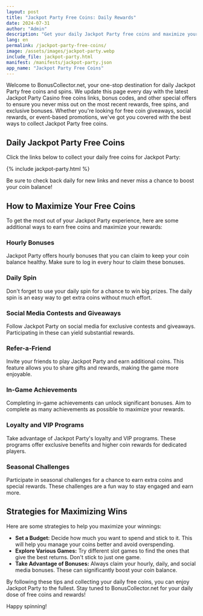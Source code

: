 ```yaml
---
layout: post
title: "Jackpot Party Free Coins: Daily Rewards"
date: 2024-07-31
author: "Admin"
description: "Get your daily Jackpot Party free coins and maximize your gameplay with our updated rewards and tips."
lang: en
permalink: /jackpot-party-free-coins/
image: /assets/images/jackpot-party.webp
include_file: jackpot-party.html
manifest: /manifests/jackpot-party.json
app_name: "Jackpot Party Free Coins"
---
```


Welcome to BonusCollector.net, your one-stop destination for daily Jackpot Party free coins and spins. We update this page every day with the latest Jackpot Party Casino free coins links, bonus codes, and other special offers to ensure you never miss out on the most recent rewards, free spins, and exclusive bonuses. Whether you're looking for free coin giveaways, social rewards, or event-based promotions, we've got you covered with the best ways to collect Jackpot Party free coins.

## Daily Jackpot Party Free Coins

Click the links below to collect your daily free coins for Jackpot Party:

{% include jackpot-party.html %}

Be sure to check back daily for new links and never miss a chance to boost your coin balance!

## How to Maximize Your Free Coins

To get the most out of your Jackpot Party experience, here are some additional ways to earn free coins and maximize your rewards:

### Hourly Bonuses

Jackpot Party offers hourly bonuses that you can claim to keep your coin balance healthy. Make sure to log in every hour to claim these bonuses.

### Daily Spin

Don't forget to use your daily spin for a chance to win big prizes. The daily spin is an easy way to get extra coins without much effort.

### Social Media Contests and Giveaways

Follow Jackpot Party on social media for exclusive contests and giveaways. Participating in these can yield substantial rewards.

### Refer-a-Friend

Invite your friends to play Jackpot Party and earn additional coins. This feature allows you to share gifts and rewards, making the game more enjoyable.

### In-Game Achievements

Completing in-game achievements can unlock significant bonuses. Aim to complete as many achievements as possible to maximize your rewards.

### Loyalty and VIP Programs

Take advantage of Jackpot Party's loyalty and VIP programs. These programs offer exclusive benefits and higher coin rewards for dedicated players.

### Seasonal Challenges

Participate in seasonal challenges for a chance to earn extra coins and special rewards. These challenges are a fun way to stay engaged and earn more.

## Strategies for Maximizing Wins

Here are some strategies to help you maximize your winnings:

- **Set a Budget:** Decide how much you want to spend and stick to it. This will help you manage your coins better and avoid overspending.
- **Explore Various Games:** Try different slot games to find the ones that give the best returns. Don't stick to just one game.
- **Take Advantage of Bonuses:** Always claim your hourly, daily, and social media bonuses. These can significantly boost your coin balance.

By following these tips and collecting your daily free coins, you can enjoy Jackpot Party to the fullest. Stay tuned to BonusCollector.net for your daily dose of free coins and rewards!

Happy spinning!